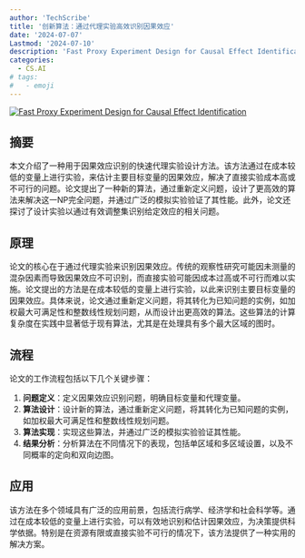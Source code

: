 ```yaml
---
author: 'TechScribe'
title: '创新算法：通过代理实验高效识别因果效应'
date: '2024-07-07'
Lastmod: '2024-07-10'
description: 'Fast Proxy Experiment Design for Causal Effect Identification'
categories:
  - CS.AI
# tags:
#   - emoji
---
```


[![Fast Proxy Experiment Design for Causal Effect Identification](https://arxiv-research-1301205113.cos.ap-guangzhou.myqcloud.com/images/2407.05330v1.pdf_0.jpg)](https://arxiv.org/abs/2407.05330v1)

## 摘要

本文介绍了一种用于因果效应识别的快速代理实验设计方法。该方法通过在成本较低的变量上进行实验，来估计主要目标变量的因果效应，解决了直接实验成本高或不可行的问题。论文提出了一种新的算法，通过重新定义问题，设计了更高效的算法来解决这一NP完全问题，并通过广泛的模拟实验验证了其性能。此外，论文还探讨了设计实验以通过有效调整集识别给定效应的相关问题。<!--more-->

## 原理

论文的核心在于通过代理实验来识别因果效应。传统的观察性研究可能因未测量的混杂因素而导致因果效应不可识别，而直接实验可能因成本过高或不可行而难以实施。论文提出的方法是在成本较低的变量上进行实验，以此来识别主要目标变量的因果效应。具体来说，论文通过重新定义问题，将其转化为已知问题的实例，如加权最大可满足性和整数线性规划问题，从而设计出更高效的算法。这些算法的计算复杂度在实践中显著低于现有算法，尤其是在处理具有多个最大区域的图时。

## 流程

论文的工作流程包括以下几个关键步骤：
1. **问题定义**：定义因果效应识别问题，明确目标变量和代理变量。
2. **算法设计**：设计新的算法，通过重新定义问题，将其转化为已知问题的实例，如加权最大可满足性和整数线性规划问题。
3. **算法实现**：实现这些算法，并通过广泛的模拟实验验证其性能。
4. **结果分析**：分析算法在不同情况下的表现，包括单区域和多区域设置，以及不同概率的定向和双向边图。

## 应用

该方法在多个领域具有广泛的应用前景，包括流行病学、经济学和社会科学等。通过在成本较低的变量上进行实验，可以有效地识别和估计因果效应，为决策提供科学依据。特别是在资源有限或直接实验不可行的情况下，该方法提供了一种实用的解决方案。